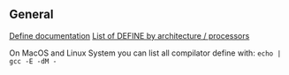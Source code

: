 General
------

[Define documentation](https://gcc.gnu.org/onlinedocs/gcc-3.0.2/cpp_4.html)
[List of DEFINE by architecture / processors](https://sourceforge.net/p/predef/wiki/Architectures/)

On MacOS and Linux System you can list all compilator define with:
`echo | gcc -E -dM -`
